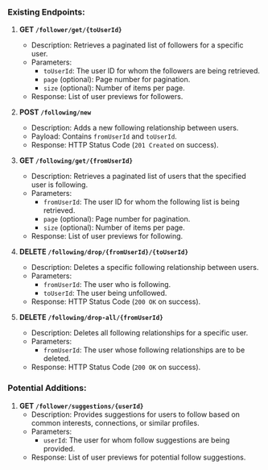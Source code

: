 ### Existing Endpoints:

1. **GET `/follower/get/{toUserId}`**
   - Description: Retrieves a paginated list of followers for a specific user.
   - Parameters: 
     - `toUserId`: The user ID for whom the followers are being retrieved.
     - `page` (optional): Page number for pagination.
     - `size` (optional): Number of items per page.
   - Response: List of user previews for followers.

2. **POST `/following/new`**
   - Description: Adds a new following relationship between users.
   - Payload: Contains `fromUserId` and `toUserId`.
   - Response: HTTP Status Code (`201 Created` on success).

3. **GET `/following/get/{fromUserId}`**
   - Description: Retrieves a paginated list of users that the specified user is following.
   - Parameters:
     - `fromUserId`: The user ID for whom the following list is being retrieved.
     - `page` (optional): Page number for pagination.
     - `size` (optional): Number of items per page.
   - Response: List of user previews for following.

4. **DELETE `/following/drop/{fromUserId}/{toUserId}`**
   - Description: Deletes a specific following relationship between users.
   - Parameters:
     - `fromUserId`: The user who is following.
     - `toUserId`: The user being unfollowed.
   - Response: HTTP Status Code (`200 OK` on success).

5. **DELETE `/following/drop-all/{fromUserId}`**
   - Description: Deletes all following relationships for a specific user.
   - Parameters:
     - `fromUserId`: The user whose following relationships are to be deleted.
   - Response: HTTP Status Code (`200 OK` on success).

### Potential Additions:

1. **GET `/follower/suggestions/{userId}`**
   - Description: Provides suggestions for users to follow based on common interests, connections, or similar profiles.
   - Parameters:
     - `userId`: The user for whom follow suggestions are being provided.
   - Response: List of user previews for potential follow suggestions.
